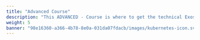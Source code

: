 ```yaml
---
title: "Advanced Course"
description: "This ADVANCED - Course is where to get the technical Exoscale knowledge. It will help you learn the core concepts, dive into networking components, configuration, and critical cloud topics."
weight: 5
banner: "98e16360-a366-4b78-8e0a-031da07fdacb/images/kubernetes-icon.svg"
---
```

